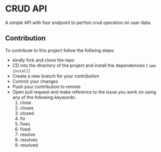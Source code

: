 # CRUD API
A simple API with four endpoint to perfom crud operation on user data.

## Contribution
To contribute to this project follow the follwing steps:
* kindly fork and clone the repo
* CD into the directory of the project and install the dependencies ( `npm install`)
* Create a new branch for your contribution
* Commit your changes
* Push your contribution to remote
* Open pull request and make reference to the issue you work on using any of the following keywords:
   1. close
   2. closes
   3. closed
   4. fix
   5. fixes
   6. fixed
   7. resolve
   8. resolves
   9. resolved

  
